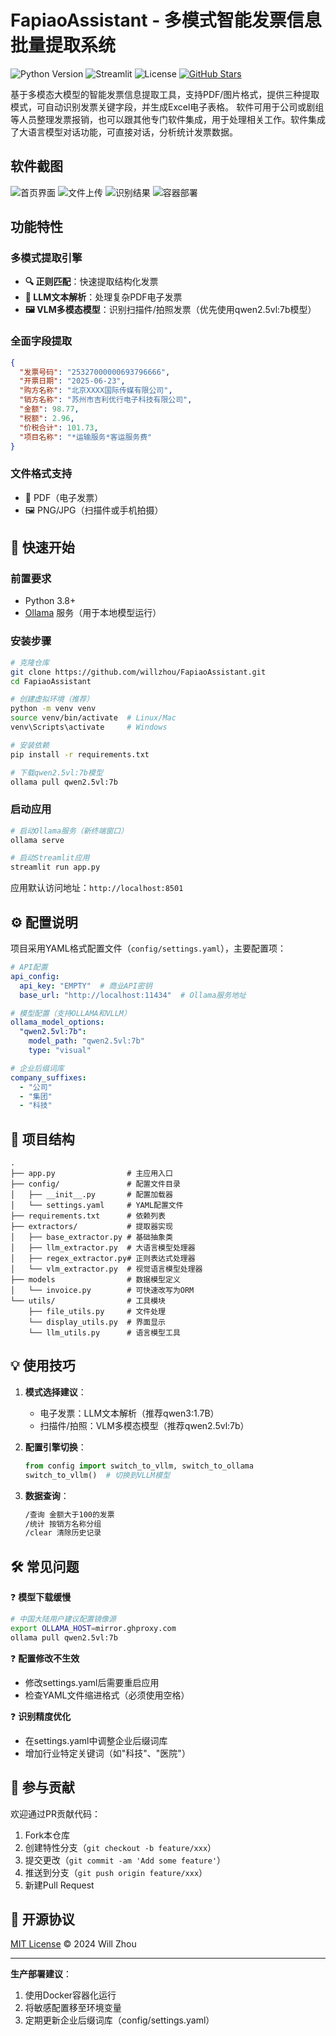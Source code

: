 # FapiaoAssistant - 多模式智能发票信息批量提取系统

![Python Version](https://img.shields.io/badge/python-3.8%2B-blue)
![Streamlit](https://img.shields.io/badge/框架-Streamlit-FF4B4B)
![License](https://img.shields.io/badge/license-MIT-green)
[![GitHub Stars](https://img.shields.io/github/stars/willzhou/FapiaoAssistant?style=social)](https://github.com/willzhou/FapiaoAssistant)

基于多模态大模型的智能发票信息提取工具，支持PDF/图片格式，提供三种提取模式，可自动识别发票关键字段，并生成Excel电子表格。
软件可用于公司或剧组等人员整理发票报销，也可以跟其他专门软件集成，用于处理相关工作。软件集成了大语言模型对话功能，可直接对话，分析统计发票数据。

## 软件截图

 ![首页界面](assets/chrome_home.png)
 ![文件上传](assets/chrome_uploaded.png)
 ![识别结果](assets/chrome_result.png)
 ![容器部署](assets/powershell_docker.png)

## 功能特性

### 多模式提取引擎
- **🔍 正则匹配**：快速提取结构化发票
- **🤖 LLM文本解析**：处理复杂PDF电子发票
- **🖼️ VLM多模态模型**：识别扫描件/拍照发票（优先使用qwen2.5vl:7b模型）

### 全面字段提取
```json
{
  "发票号码": "25327000000693796666",
  "开票日期": "2025-06-23",
  "购方名称": "北京XXXX国际传媒有限公司",
  "销方名称": "苏州市吉利优行电子科技有限公司",
  "金额": 98.77,
  "税额": 2.96,
  "价税合计": 101.73,
  "项目名称": "*运输服务*客运服务费"
}
```

### 文件格式支持
- 📄 PDF（电子发票）
- 🖼️ PNG/JPG（扫描件或手机拍摄）

## 🚀 快速开始

### 前置要求
- Python 3.8+
- [Ollama](https://ollama.ai/) 服务（用于本地模型运行）

### 安装步骤
```bash
# 克隆仓库
git clone https://github.com/willzhou/FapiaoAssistant.git
cd FapiaoAssistant

# 创建虚拟环境（推荐）
python -m venv venv
source venv/bin/activate  # Linux/Mac
venv\Scripts\activate     # Windows

# 安装依赖
pip install -r requirements.txt

# 下载qwen2.5vl:7b模型
ollama pull qwen2.5vl:7b
```

### 启动应用
```bash
# 启动Ollama服务（新终端窗口）
ollama serve

# 启动Streamlit应用
streamlit run app.py
```
应用默认访问地址：`http://localhost:8501`

## ⚙️ 配置说明

项目采用YAML格式配置文件（`config/settings.yaml`），主要配置项：

```yaml
# API配置
api_config:
  api_key: "EMPTY"  # 商业API密钥
  base_url: "http://localhost:11434"  # Ollama服务地址

# 模型配置（支持OLLAMA和VLLM）
ollama_model_options:
  "qwen2.5vl:7b":
    model_path: "qwen2.5vl:7b"
    type: "visual"

# 企业后缀词库
company_suffixes:
  - "公司"
  - "集团"
  - "科技"
```

## 📂 项目结构
```
.
├── app.py                # 主应用入口
├── config/               # 配置文件目录
│   ├── __init__.py       # 配置加载器
│   └── settings.yaml     # YAML配置文件
├── requirements.txt      # 依赖列表
├── extractors/           # 提取器实现
│   ├── base_extractor.py # 基础抽象类
│   ├── llm_extractor.py  # 大语言模型处理器
│   ├── regex_extractor.py# 正则表达式处理器
│   └── vlm_extractor.py  # 视觉语言模型处理器
├── models                # 数据模型定义
│   └── invoice.py        # 可快速改写为ORM
└── utils/                # 工具模块
    ├── file_utils.py     # 文件处理
    └── display_utils.py  # 界面显示
    └── llm_utils.py      # 语言模型工具
```

## 💡 使用技巧

1. **模式选择建议**：
   - 电子发票：LLM文本解析（推荐qwen3:1.7B）
   - 扫描件/拍照：VLM多模态模型（推荐qwen2.5vl:7b）

2. **配置引擎切换**：
   ```python
   from config import switch_to_vllm, switch_to_ollama
   switch_to_vllm()  # 切换到VLLM模型
   ```

3. **数据查询**：
   ```bash
   /查询 金额大于100的发票
   /统计 按销方名称分组
   /clear 清除历史记录
   ```

## 🛠️ 常见问题

❓ **模型下载缓慢**
```bash
# 中国大陆用户建议配置镜像源
export OLLAMA_HOST=mirror.ghproxy.com
ollama pull qwen2.5vl:7b
```

❓ **配置修改不生效**
- 修改settings.yaml后需要重启应用
- 检查YAML文件缩进格式（必须使用空格）

❓ **识别精度优化**
- 在settings.yaml中调整企业后缀词库
- 增加行业特定关键词（如"科技"、"医院"）

## 🤝 参与贡献
欢迎通过PR贡献代码：
1. Fork本仓库
2. 创建特性分支（`git checkout -b feature/xxx`）
3. 提交更改（`git commit -am 'Add some feature'`）
4. 推送到分支（`git push origin feature/xxx`）
5. 新建Pull Request

## 📜 开源协议
[MIT License](LICENSE) © 2024 Will Zhou

---

**生产部署建议**：
1. 使用Docker容器化运行
2. 将敏感配置移至环境变量
3. 定期更新企业后缀词库（config/settings.yaml）